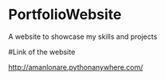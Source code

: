 # PortfolioWebsite
A website to showcase my skills and projects

#Link of the website

http://amanlonare.pythonanywhere.com/
